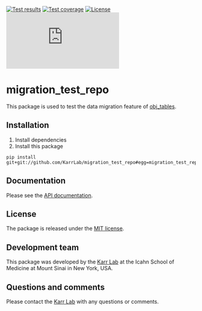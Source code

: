 [![Test results](https://circleci.com/gh/KarrLab/migration_test_repo.svg?style=shield)](https://circleci.com/gh/KarrLab/migration_test_repo)
[![Test coverage](https://coveralls.io/repos/github/KarrLab/migration_test_repo/badge.svg)](https://coveralls.io/github/KarrLab/migration_test_repo)
[![License](https://img.shields.io/github/license/KarrLab/migration_test_repo.svg)](LICENSE)
![Analytics](https://ga-beacon.appspot.com/UA-86759801-1/migration_test_repo/README.md?pixel)

# migration_test_repo

This package is used to test the data migration feature of [obj_tables](http://docs.karrlab.org/obj_tables).

## Installation
1. Install dependencies
2. Install this package 
  ```
  pip install git+git://github.com/KarrLab/migration_test_repo#egg=migration_test_repo
  ```

## Documentation
Please see the [API documentation](http://docs.karrlab.org/migration_test_repo).

## License
The package is released under the [MIT license](LICENSE).

## Development team
This package was developed by the [Karr Lab](http://www.karrlab.org) at the Icahn School of Medicine at Mount Sinai in New York, USA.

## Questions and comments
Please contact the [Karr Lab](http://www.karrlab.org) with any questions or comments.
